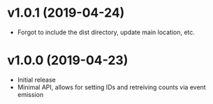 # v1.0.1 (2019-04-24)

- Forgot to include the dist directory, update main location, etc.

# v1.0.0 (2019-04-23)

- Initial release
- Minimal API, allows for setting IDs and retreiving counts via event emission
